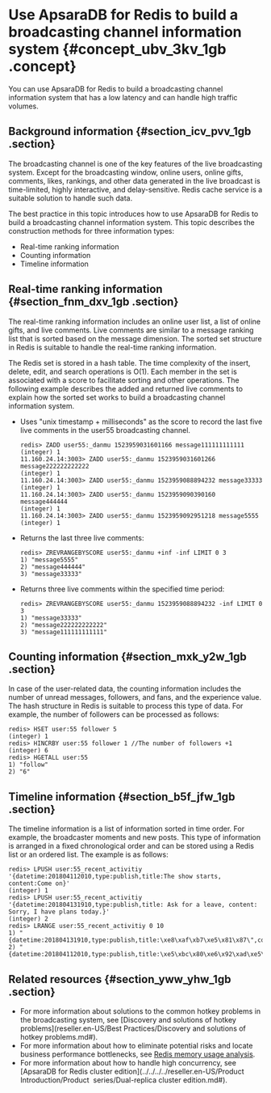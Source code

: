 # Use ApsaraDB for Redis to build a broadcasting channel information system {#concept_ubv_3kv_1gb .concept}

You can use ApsaraDB for Redis to build a broadcasting channel information system that has a low latency and can handle high traffic volumes.

## Background information {#section_icv_pvv_1gb .section}

The broadcasting channel is one of the key features of the live broadcasting system. Except for the broadcasting window, online users, online gifts, comments, likes, rankings, and other data generated in the live broadcast is time-limited, highly interactive, and delay-sensitive. Redis cache service is a suitable solution to handle such data.

The best practice in this topic introduces how to use ApsaraDB for Redis to build a broadcasting channel information system. This topic describes the construction methods for three information types:

-   Real-time ranking information
-   Counting information
-   Timeline information

## Real-time ranking information {#section_fnm_dxv_1gb .section}

The real-time ranking information includes an online user list, a list of online gifts, and live comments. Live comments are similar to a message ranking list that is sorted based on the message dimension. The sorted set structure in Redis is suitable to handle the real-time ranking information.

The Redis set is stored in a hash table. The time complexity of the insert, delete, edit, and search operations is O\(1\). Each member in the set is associated with a score to facilitate sorting and other operations. The following example describes the added and returned live comments to explain how the sorted set works to build a broadcasting channel information system.

-   Uses "unix timestamp + milliseconds" as the score to record the last five live comments in the user55 broadcasting channel.

    ```
    redis> ZADD user55:_danmu 1523959031601166 message111111111111
    (integer) 1
    11.160.24.14:3003> ZADD user55:_danmu 1523959031601266 message222222222222
    (integer) 1
    11.160.24.14:3003> ZADD user55:_danmu 1523959088894232 message33333
    (integer) 1
    11.160.24.14:3003> ZADD user55:_danmu 1523959090390160 message444444
    (integer) 1
    11.160.24.14:3003> ZADD user55:_danmu 1523959092951218 message5555
    (integer) 1
    ```

-   Returns the last three live comments:

    ```
    redis> ZREVRANGEBYSCORE user55:_danmu +inf -inf LIMIT 0 3
    1) "message5555"
    2) "message444444"
    3) "message33333"
    ```

-   Returns three live comments within the specified time period:

    ```
    redis> ZREVRANGEBYSCORE user55:_danmu 1523959088894232 -inf LIMIT 0 3
    1) "message33333"
    2) "message222222222222"
    3) "message111111111111"
    ```


## Counting information {#section_mxk_y2w_1gb .section}

In case of the user-related data, the counting information includes the number of unread messages, followers, and fans, and the experience value. The hash structure in Redis is suitable to process this type of data. For example, the number of followers can be processed as follows:

```
redis> HSET user:55 follower 5
(integer) 1
redis> HINCRBY user:55 follower 1 //The number of followers +1
(integer) 6 
redis> HGETALL user:55
1) "follow"
2) "6"
```

## Timeline information {#section_b5f_jfw_1gb .section}

The timeline information is a list of information sorted in time order. For example, the broadcaster moments and new posts. This type of information is arranged in a fixed chronological order and can be stored using a Redis list or an ordered list. The example is as follows:

```
redis> LPUSH user:55_recent_activitiy  '{datetime:201804112010,type:publish,title:The show starts, content:Come on}'
(integer) 1
redis> LPUSH user:55_recent_activitiy '{datetime:201804131910,type:publish,title: Ask for a leave, content: Sorry, I have plans today.}'
(integer) 2 
redis> LRANGE user:55_recent_activitiy 0 10
1) "{datetime:201804131910,type:publish,title:\xe8\xaf\xb7\xe5\x81\x87\",content:\xe6\x8a\xb1\xe6\xad\x89\xef\xbc\x8c\xe4\xbb\x8a\xe5\xa4\xa9\xe6\x9c\x89\xe4\xba\x8b\xe9\xb8\xbd\xe4\xb8\x80\xe5\xa4\xa9}"
2) "{datetime:201804112010,type:publish,title:\xe5\xbc\x80\xe6\x92\xad\xe5\x95\xa6,content:\xe5\x8a\xa0\xe6\xb2\xb9}"
```

## Related resources {#section_yww_yhw_1gb .section}

-   For more information about solutions to the common hotkey problems in the broadcasting system, see [Discovery and solutions of hotkey problems](reseller.en-US/Best Practices/Discovery and solutions of hotkey problems.md#).
-   For more information about how to eliminate potential risks and locate business performance bottlenecks, see [Redis memory usage analysis](https://help.aliyun.com/knowledge_detail/50037.html).
-   For more information about how to handle high concurrency, see [ApsaraDB for Redis cluster edition](../../../../reseller.en-US/Product Introduction/Product  series/Dual-replica cluster edition.md#).

